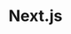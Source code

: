 ---
order: 1
layout: "@layouts/DocumentLayout.astro"
title: "Next.js"
redirect: "/nextjs/start-here/getting-started"
---